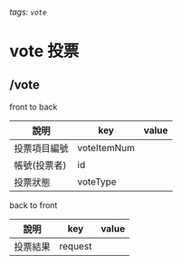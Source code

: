 ###### tags: `vote`
# vote 投票
## /vote
front to back

| 說明         | key         | value |
| ------------ | ----------- | ----- |
| 投票項目編號 | voteItemNum |       |
| 帳號(投票者) | id          |       |
| 投票狀態     | voteType    |       |

back to front

| 說明     | key     | value |
| -------- | ------- | ----- |
| 投票結果 | request |       |